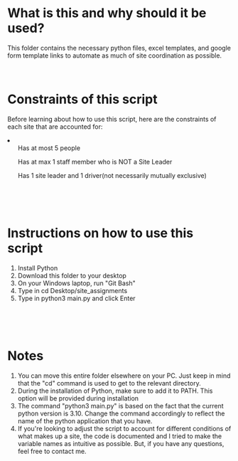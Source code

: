 # What is this and why should it be used?
This folder contains the necessary python files, excel templates, and google form template links to automate as much of site coordination as possible.
<br>
<br>
<br>


# Constraints of this script
Before learning about how to use this script, here are the constraints of each site that are accounted for: <br>
<li>
    <ol>Has at most 5 people </ol>
    <ol>Has at max 1 staff member who is NOT a Site Leader </ol>
    <ol>Has 1 site leader and 1 driver(not necessarily mutually exclusive)</ol>
</li>
<br>
<br>
<br>

# Instructions on how to use this script
<ol>
    <li>Install Python</li>
    <li>Download this folder to your desktop</li>
    <li>On your Windows laptop, run "Git Bash"</li>
    <li>Type in cd Desktop/site_assignments</li>
    <li>Type in python3 main.py and click Enter</li>
</ol>
<br>
<br>
<br>

# Notes
<ol>
    <li> You can move this entire folder elsewhere on your PC. Just keep in mind that the "cd" command is used to get to the relevant directory.</li>
    <li>During the installation of Python, make sure to add it to PATH. This option will be provided during installation</li>
    <li>The command "python3 main.py" is based on the fact that the current python version is 3.10. Change the command accordingly to reflect the name of the python application that you have.</li>
    <li>If you're looking to adjust the script to account for different conditions of what makes up a site, the code is documented and I tried to make the variable names as intuitive as possible. But, if you have any questions, feel free to contact me.</li>
</ol>